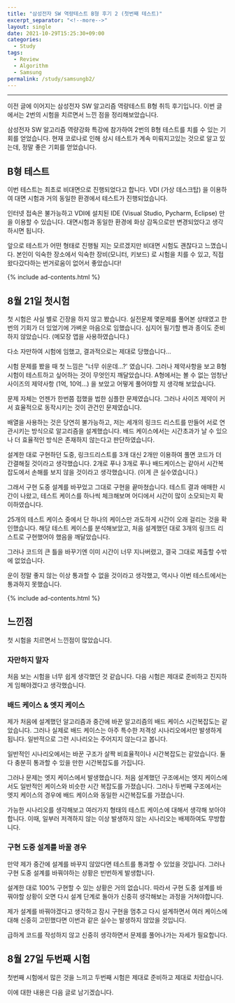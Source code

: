 ```yaml
---
title: "삼성전자 SW 역량테스트 B형 후기 2 (첫번째 테스트)"
excerpt_separator: "<!--more-->"
layout: single
date: 2021-10-29T15:25:30+09:00
categories:
  - Study
tags:
  - Review
  - Algorithm
  - Samsung
permalink: /study/samsungb2/
---
```

---

이전 글에 이어지는 삼성전자 SW 알고리즘 역량테스트 B형 취득 후기입니다. 이번 글에서는 2번의 시험을 치르면서 느낀 점을 정리해보았습니다.
<!--more-->

삼성전자 SW 알고리즘 역량강화 특강에 참가하여 2번의 B형 테스트를 치를 수 있는 기회를 얻었습니다. 현재 코로나로 인해 상시 테스트가 계속 미뤄지고있는 것으로 알고 있는데, 정말 좋은 기회를 얻었습니다.

## B형 테스트
이번 테스트는 최초로 비대면으로 진행되었다고 합니다. VDI (가상 데스크탑) 을 이용하여 대면 시험과 거의 동일한 환경에서 테스트가 진행되었습니다.

인터넷 접속은 불가능하고 VDI에 설치된 IDE (Visual Studio, Pycharm, Eclipse) 만을 이용할 수 있습니다. 대면시험과 동일한 환경에 화상 감독으로만 변경되었다고 생각하시면 됩니다.

앞으로 테스트가 어떤 형태로 진행될 지는 모르겠지만 비대면 시험도 괜찮다고 느꼈습니다. 본인이 익숙한 장소에서 익숙한 장비(모니터, 키보드) 로 시험을 치를 수 있고, 직접 왔다갔다하는 번거로움이 없어서 좋았습니다!

{% include ad-contents.html %}

## 8월 21일 첫시험
첫 시험은 사실 별로 긴장을 하지 않고 봤습니다. 실전문제 몇문제를 풀어본 상태였고 한번의 기회가 더 있었기에 가벼운 마음으로 임했습니다. 심지어 필기할 펜과 종이도 준비하지 않았습니다. (메모장 앱을 사용하였습니다.)

다소 자만하여 시험에 임했고, 결과적으로는 제대로 당했습니다...

시험 문제를 봤을 때 첫 느낌은 "너무 쉬운데...?' 였습니다. 그러나 제약사항을 보고 B형 시험이 테스트하고 싶어하는 것이 무엇인지 깨달았습니다. A형에서는 볼 수 없는 엄청난 사이즈의 제약사항 (1억, 10억...) 을 보았고 어떻게 풀어야할 지 생각해 보았습니다.

문제 자체는 언젠가 한번쯤 접했을 법한 심플한 문제였습니다. 그러나 사이즈 제약이 커서 효율적으로 동작시키는 것이 관건인 문제였습니다.

배열을 사용하는 것은 당연히 불가능하고, 저는 세개의 링크드 리스트를 만들어 서로 연관시키는 방식으로 알고리즘을 설계했습니다. 배드 케이스에서는 시간초과가 날 수 있으나 더 효율적인 방식은 존재하지 않는다고 판단하였습니다.

설계한 대로 구현하던 도중, 링크드리스트를 3개 대신 2개만 이용하여 풀면 코드가 더 간결해질 것이라고 생각했습니다. 2개로 푸나 3개로 푸나 배드케이스는 같아서 시간복잡도에서 손해를 보지 않을 것이라고 생각했습니다. (이게 큰 실수였습니다.)

그래서 구현 도중 설계를 바꾸었고 그대로 구현을 끝마쳤습니다. 테스트 결과 애매한 시간이 나왔고, 테스트 케이스를 하나씩 체크해보며 어디에서 시간이 많이 소모되는지 확이하였습니다.

25개의 테스트 케이스 중에서 단 하나의 케이스만 과도하게 시간이 오래 걸리는 것을 확인했습니다. 해당 테스트 케이스를 분석해보았고, 처음 설계했던 대로 3개의 링크드 리스트로 구현했어야 했음을 깨달았습니다.

그러나 코드의 큰 틀을 바꾸기엔 이미 시간이 너무 지나버렸고, 결국 그대로 제출할 수밖에 없었습니다.

운이 정말 좋지 않는 이상 통과할 수 없을 것이라고 생각했고, 역시나 이번 테스트에서는 통과하지 못했습니다.

{% include ad-contents.html %}

## 느낀점
첫 시험을 치르면서 느낀점이 많았습니다.

### 자만하지 말자
처음 보는 시험을 너무 쉽게 생각했던 것 같습니다. 다음 시험은 제대로 준비하고 진지하게 임해야겠다고 생각했습니다.

### 배드 케이스 & 엣지 케이스
제가 처음에 설계했던 알고리즘과 중간에 바꾼 알고리즘의 배드 케이스 시간복잡도는 같았습니다. 그러나 실제로 배드 케이스는 아주 특수한 저격성 시나리오에서만 발생하게 됩니다. 일반적으로 그런 시나리오는 주어지지 않는다고 봅니다.

일반적인 시나리오에서는 바꾼 구조가 살짝 비효율적이나 시간복잡도는 같았습니다. 둘 다 충분히 통과할 수 있을 만한 시간복잡도를 가집니다.

그러나 문제는 엣지 케이스에서 발생했습니다. 처음 설계했던 구조에서는 엣지 케이스에서도 일반적인 케이스와 비슷한 시간 복잡도를 가졌습니다. 그러나 두번째 구조에서는 엣지 케이스의 경우에 배드 케이스와 동일한 시간복잡도를 가졌습니다.

가능한 시나리오를 생각해보고 여러가지 형태의 테스트 케이스에 대해서 생각해 보아야합니다. 이때, 일부러 저격하지 않는 이상 발생하지 않는 시나리오는 배제하여도 무방합니다.

### 구현 도중 설계를 바꿀 경우
만약 제가 중간에 설계를 바꾸지 않았다면 테스트를 통과할 수 있었을 것입니다. 그러나 구현 도중 설계를 바꿔야하는 상황은 빈번하게 발생합니다.

설계한 대로 100% 구현할 수 있는 상황은 거의 없습니다. 따라서 구현 도중 설계를 바꿔야할 상황이 오면 다시 설계 단계로 돌아가 신중히 생각해보는 과정을 거쳐야합니다.

제가 설계를 바꿔야겠다고 생각하고 잠시 구현을 멈추고 다시 설계하면서 여러 케이스에 대해 신중히 고민했다면 이번과 같은 실수는 발생하지 않았을 것입니다.

급하게 코드를 작성하지 않고 신중히 생각하면서 문제를 풀어나가는 자세가 필요합니다.

## 8월 27일 두번째 시험
첫번째 시험에서 많은 것을 느끼고 두번째 시험은 제대로 준비하고 제대로 치렀습니다.

이에 대한 내용은 다음 글로 남기겠습니다.